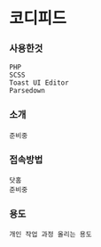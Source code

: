 # 코디피드

### 사용한것

```
PHP
SCSS
Toast UI Editor
Parsedown

```

### 소개

```
준비중
```

### 접속방법

```
닷홈
준비중
```

### 용도

```
개인 작업 과정 올리는 용도
```